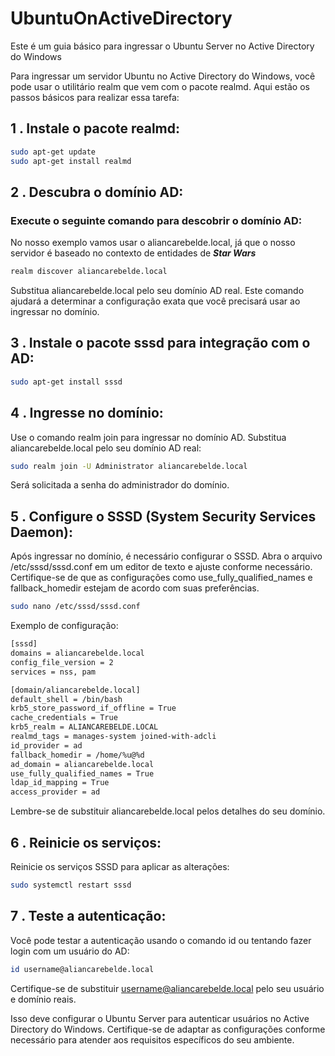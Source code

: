 # UbuntuOnActiveDirectory
Este é um guia básico para ingressar o Ubuntu Server no Active Directory do Windows

Para ingressar um servidor Ubuntu no Active Directory do Windows, você pode usar o utilitário realm que vem com o pacote realmd. Aqui estão os passos básicos para realizar essa tarefa:

## 1 . Instale o pacote realmd:

```bash
sudo apt-get update
sudo apt-get install realmd
```

## 2 . Descubra o domínio AD:

### Execute o seguinte comando para descobrir o domínio AD:
No nosso exemplo vamos usar o aliancarebelde.local, já que o nosso servidor é baseado no contexto de entidades de ***Star Wars***
```bash
realm discover aliancarebelde.local
```
Substitua aliancarebelde.local pelo seu domínio AD real. Este comando ajudará a determinar a configuração exata que você precisará usar ao ingressar no domínio.

## 3 . Instale o pacote sssd para integração com o AD:
```bash
sudo apt-get install sssd
```

## 4 . Ingresse no domínio:
Use o comando realm join para ingressar no domínio AD. Substitua aliancarebelde.local pelo seu domínio AD real:
```bash
sudo realm join -U Administrator aliancarebelde.local
```
Será solicitada a senha do administrador do domínio.

## 5 . Configure o SSSD (System Security Services Daemon):
Após ingressar no domínio, é necessário configurar o SSSD. Abra o arquivo /etc/sssd/sssd.conf em um editor de texto e ajuste conforme necessário. Certifique-se de que as configurações como use_fully_qualified_names e fallback_homedir estejam de acordo com suas preferências.

```bash
sudo nano /etc/sssd/sssd.conf
```
Exemplo de configuração:

```bash
[sssd]
domains = aliancarebelde.local
config_file_version = 2
services = nss, pam

[domain/aliancarebelde.local]
default_shell = /bin/bash
krb5_store_password_if_offline = True
cache_credentials = True
krb5_realm = ALIANCAREBELDE.LOCAL
realmd_tags = manages-system joined-with-adcli
id_provider = ad
fallback_homedir = /home/%u@%d
ad_domain = aliancarebelde.local
use_fully_qualified_names = True
ldap_id_mapping = True
access_provider = ad
```
Lembre-se de substituir aliancarebelde.local pelos detalhes do seu domínio.

## 6 . Reinicie os serviços:
Reinicie os serviços SSSD para aplicar as alterações:
```bash
sudo systemctl restart sssd
```

## 7 . Teste a autenticação:
Você pode testar a autenticação usando o comando id ou tentando fazer login com um usuário do AD:
```bash
id username@aliancarebelde.local
```

Certifique-se de substituir username@aliancarebelde.local pelo seu usuário e domínio reais.

Isso deve configurar o Ubuntu Server para autenticar usuários no Active Directory do Windows. Certifique-se de adaptar as configurações conforme necessário para atender aos requisitos específicos do seu ambiente.